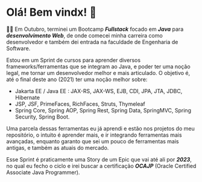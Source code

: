 

#  Olá! Bem vindx! :wave:

👨‍🔬 Em Outubro, terminei um Bootcamp ***Fullstack*** focado em ***Java*** para ***desenvolvimento Web***, de onde comecei minha carreira como desenvolvedor e também dei entrada na faculdade de Engenharia de Software.

Estou em um Sprint de cursos para aprender diversos frameworks/ferramentas que se integram ao Java, e poder ter uma noção legal, me tornar um desenvolvedor melhor e mais articulado. O objetivo é, até o final deste ano (2021) ter uma noção melhor sobre:

- Jakarta EE / Java EE : JAX-RS, JAX-WS, EJB, CDI, JPA, JTA, JDBC, Hibernate
- JSP, JSF, PrimeFaces, RichFaces, Struts, Thymeleaf
- Spring Core, Spring AOP, Spring Rest, Spring Data, SpringMVC, Spring Security, Spring Boot.

Uma parcela dessas ferramentas eu já aprendi e estão nos projetos do meu repositório, o intuito é aprender mais, e ir integrando ferramentas mais avançadas, enquanto garanto que sei um pouco de ferramentas mais antigas, e também as atuais do mercado.

Esse Sprint é praticamente uma Story de um Epic que vai até ali por ***2023***, no qual eu fecho o ciclo e irei buscar a certificação ***OCAJP*** (Oracle Certified Associate Java Programmer).

